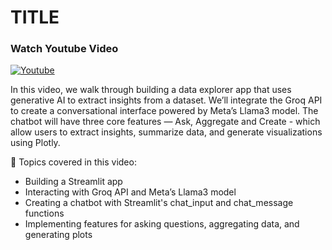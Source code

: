 # TITLE

### Watch Youtube Video
[![Youtube](https://img.youtube.com/vi/oStFJ1Ekv78/0.jpg)](https://www.youtube.com/watch?v=oStFJ1Ekv78 "Youtube")

In this video, we walk through building a data explorer app that uses generative AI to extract insights from a dataset. We’ll integrate the Groq API to create a conversational interface powered by Meta’s Llama3 model. The chatbot will have three core features — Ask, Aggregate and Create - which allow users to extract insights, summarize data, and generate visualizations using Plotly.

📝 Topics covered in this video:

- Building a Streamlit app
- Interacting with Groq API and Meta’s Llama3 model
- Creating a chatbot with Streamlit's chat_input and chat_message functions
- Implementing features for asking questions, aggregating data, and generating plots
